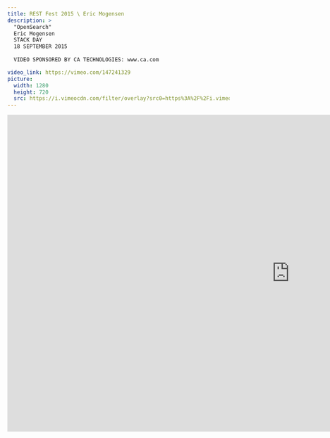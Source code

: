 ```yaml
---
title: REST Fest 2015 \ Eric Mogensen
description: >
  "OpenSearch"
  Eric Mogensen
  STACK DAY
  18 SEPTEMBER 2015
  
  VIDEO SPONSORED BY CA TECHNOLOGIES: www.ca.com

video_link: https://vimeo.com/147241329
picture:
  width: 1280
  height: 720
  src: https://i.vimeocdn.com/filter/overlay?src0=https%3A%2F%2Fi.vimeocdn.com%2Fvideo%2F545856288_1280x720.jpg&src1=http%3A%2F%2Ff.vimeocdn.com%2Fp%2Fimages%2Fcrawler_play.png
---
```

<iframe src="https://player.vimeo.com/video/147241329?title=0&byline=0&portrait=0&badge=0&autopause=0&player_id=0" width="1280" height="720" frameborder="0" title="REST Fest 2015 \ Eric Mogensen" webkitallowfullscreen mozallowfullscreen allowfullscreen></iframe>
